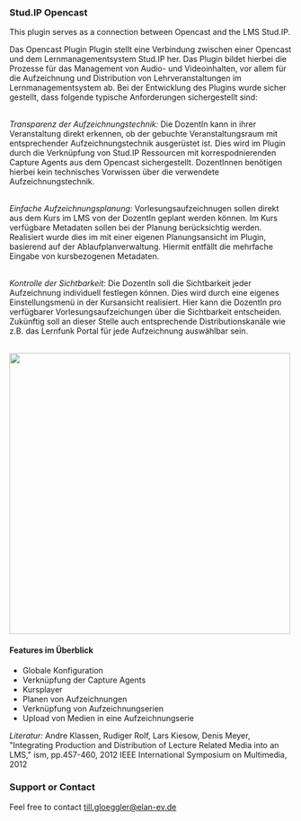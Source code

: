 ### Stud.IP Opencast
This plugin serves as a connection between Opencast and the LMS Stud.IP.

<p>
Das Opencast Plugin Plugin stellt eine Verbindung zwischen einer Opencast und dem Lernmanagementsystem Stud.IP her. Das Plugin bildet hierbei die Prozesse für das Management von Audio- und Videoinhalten, vor allem für die Aufzeichnung und Distribution von Lehrveranstaltungen im Lernmanagementsystem ab. Bei der Entwicklung des Plugins wurde sicher gestellt, dass folgende typische Anforderungen sichergestellt sind:<br><br>

<em>Transparenz der Aufzeichnungstechnik:</em> Die DozentIn kann in ihrer Veranstaltung direkt erkennen, ob der gebuchte Veranstaltungsraum mit entsprechender Aufzeichnungstechnik ausgerüstet ist. Dies wird im Plugin durch die Verknüpfung von Stud.IP Ressourcen mit korrespodnierenden Capture Agents aus dem Opencast sichergestellt. DozentInnen benötigen hierbei kein technisches Vorwissen über die verwendete Aufzeichnungstechnik.<br><br>

<em>Einfache Aufzeichnungsplanung:</em> Vorlesungsaufzeichnugen sollen direkt aus dem Kurs im LMS von der DozentIn geplant werden können. Im Kurs verfügbare Metadaten sollen bei der Planung berücksichtig werden. Realisiert wurde dies im mit einer eigenen Planungsansicht im Plugin, basierend auf der Ablaufplanverwaltung. Hiermit entfällt die mehrfache Eingabe von kursbezogenen Metadaten.<br><br>

<em>Kontrolle der Sichtbarkeit:</em> Die DozentIn soll die Sichtbarkeit jeder Aufzeichnung individuell festlegen können. Dies wird durch eine eigenes Einstellungsmenü in der Kursansicht realisiert. Hier kann die DozentIn pro verfügbarer Vorlesungsaufzeichungen über die Sichtbarkeit entscheiden. Zukünftig soll an dieser Stelle auch entsprechende Distributionskanäle wie z.B. das Lernfunk Portal für jede Aufzeichnung auswählbar sein.<br><br>
</p>

<p>
<img src="http://elan-ev.github.io/studip-opencast-plugin/images/opencastplayer.png" width="500">
</p>

<h4>Features im Überblick</h4>
<ul>
<li>Globale Konfiguration</li>
<li>Verknüpfung der Capture Agents</li>
<li>Kursplayer</li>
<li>Planen von Aufzeichnungen</li>
<li>Verknüpfung von Aufzeichnungserien</li>
<li>Upload von Medien in eine Aufzeichnungserie</li>
</ul>

<p>
<em>Literatur:</em> Andre Klassen, Rudiger Rolf, Lars Kiesow, Denis Meyer, "Integrating Production and Distribution of Lecture Related Media into an LMS," ism, pp.457-460, 2012 IEEE International Symposium on Multimedia, 2012
</p>

### Support or Contact
Feel free to contact till.gloeggler@elan-ev.de
